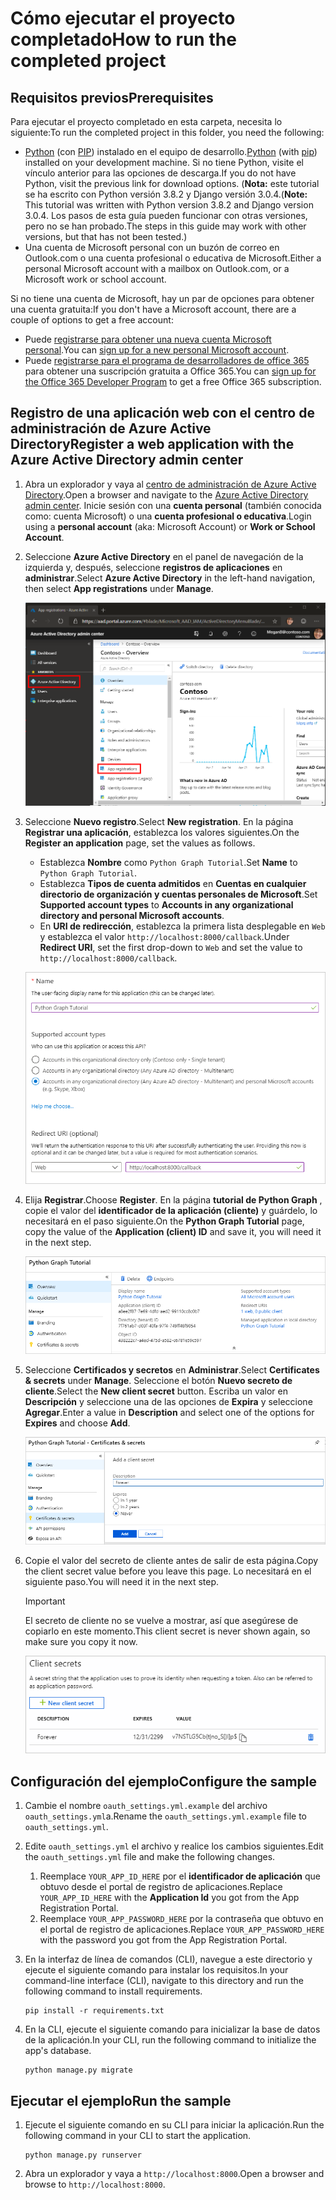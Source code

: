 # <a name="how-to-run-the-completed-project"></a><span data-ttu-id="4b4c4-101">Cómo ejecutar el proyecto completado</span><span class="sxs-lookup"><span data-stu-id="4b4c4-101">How to run the completed project</span></span>

## <a name="prerequisites"></a><span data-ttu-id="4b4c4-102">Requisitos previos</span><span class="sxs-lookup"><span data-stu-id="4b4c4-102">Prerequisites</span></span>

<span data-ttu-id="4b4c4-103">Para ejecutar el proyecto completado en esta carpeta, necesita lo siguiente:</span><span class="sxs-lookup"><span data-stu-id="4b4c4-103">To run the completed project in this folder, you need the following:</span></span>

- <span data-ttu-id="4b4c4-104">[Python](https://www.python.org/) (con [PIP](https://pypi.org/project/pip/)) instalado en el equipo de desarrollo.</span><span class="sxs-lookup"><span data-stu-id="4b4c4-104">[Python](https://www.python.org/) (with [pip](https://pypi.org/project/pip/)) installed on your development machine.</span></span> <span data-ttu-id="4b4c4-105">Si no tiene Python, visite el vínculo anterior para las opciones de descarga.</span><span class="sxs-lookup"><span data-stu-id="4b4c4-105">If you do not have Python, visit the previous link for download options.</span></span> <span data-ttu-id="4b4c4-106">(**Nota:** este tutorial se ha escrito con Python versión 3.8.2 y Django versión 3.0.4.</span><span class="sxs-lookup"><span data-stu-id="4b4c4-106">(**Note:** This tutorial was written with Python version 3.8.2 and Django version 3.0.4.</span></span> <span data-ttu-id="4b4c4-107">Los pasos de esta guía pueden funcionar con otras versiones, pero no se han probado.</span><span class="sxs-lookup"><span data-stu-id="4b4c4-107">The steps in this guide may work with other versions, but that has not been tested.)</span></span>
- <span data-ttu-id="4b4c4-108">Una cuenta de Microsoft personal con un buzón de correo en Outlook.com o una cuenta profesional o educativa de Microsoft.</span><span class="sxs-lookup"><span data-stu-id="4b4c4-108">Either a personal Microsoft account with a mailbox on Outlook.com, or a Microsoft work or school account.</span></span>

<span data-ttu-id="4b4c4-109">Si no tiene una cuenta de Microsoft, hay un par de opciones para obtener una cuenta gratuita:</span><span class="sxs-lookup"><span data-stu-id="4b4c4-109">If you don't have a Microsoft account, there are a couple of options to get a free account:</span></span>

- <span data-ttu-id="4b4c4-110">Puede [registrarse para obtener una nueva cuenta Microsoft personal](https://signup.live.com/signup?wa=wsignin1.0&rpsnv=12&ct=1454618383&rver=6.4.6456.0&wp=MBI_SSL_SHARED&wreply=https://mail.live.com/default.aspx&id=64855&cbcxt=mai&bk=1454618383&uiflavor=web&uaid=b213a65b4fdc484382b6622b3ecaa547&mkt=E-US&lc=1033&lic=1).</span><span class="sxs-lookup"><span data-stu-id="4b4c4-110">You can [sign up for a new personal Microsoft account](https://signup.live.com/signup?wa=wsignin1.0&rpsnv=12&ct=1454618383&rver=6.4.6456.0&wp=MBI_SSL_SHARED&wreply=https://mail.live.com/default.aspx&id=64855&cbcxt=mai&bk=1454618383&uiflavor=web&uaid=b213a65b4fdc484382b6622b3ecaa547&mkt=E-US&lc=1033&lic=1).</span></span>
- <span data-ttu-id="4b4c4-111">Puede [registrarse para el programa de desarrolladores de office 365](https://developer.microsoft.com/office/dev-program) para obtener una suscripción gratuita a Office 365.</span><span class="sxs-lookup"><span data-stu-id="4b4c4-111">You can [sign up for the Office 365 Developer Program](https://developer.microsoft.com/office/dev-program) to get a free Office 365 subscription.</span></span>

## <a name="register-a-web-application-with-the-azure-active-directory-admin-center"></a><span data-ttu-id="4b4c4-112">Registro de una aplicación web con el centro de administración de Azure Active Directory</span><span class="sxs-lookup"><span data-stu-id="4b4c4-112">Register a web application with the Azure Active Directory admin center</span></span>

1. <span data-ttu-id="4b4c4-113">Abra un explorador y vaya al [centro de administración de Azure Active Directory](https://aad.portal.azure.com).</span><span class="sxs-lookup"><span data-stu-id="4b4c4-113">Open a browser and navigate to the [Azure Active Directory admin center](https://aad.portal.azure.com).</span></span> <span data-ttu-id="4b4c4-114">Inicie sesión con una **cuenta personal** (también conocida como: cuenta Microsoft) o una **cuenta profesional o educativa**.</span><span class="sxs-lookup"><span data-stu-id="4b4c4-114">Login using a **personal account** (aka: Microsoft Account) or **Work or School Account**.</span></span>

1. <span data-ttu-id="4b4c4-115">Seleccione **Azure Active Directory** en el panel de navegación de la izquierda y, después, seleccione **registros de aplicaciones** en **administrar**.</span><span class="sxs-lookup"><span data-stu-id="4b4c4-115">Select **Azure Active Directory** in the left-hand navigation, then select **App registrations** under **Manage**.</span></span>

    ![<span data-ttu-id="4b4c4-116">Una captura de pantalla de los registros de la aplicación</span><span class="sxs-lookup"><span data-stu-id="4b4c4-116">A screenshot of the App registrations</span></span> ](/tutorial/images/aad-portal-app-registrations.png)

1. <span data-ttu-id="4b4c4-117">Seleccione **Nuevo registro**.</span><span class="sxs-lookup"><span data-stu-id="4b4c4-117">Select **New registration**.</span></span> <span data-ttu-id="4b4c4-118">En la página **Registrar una aplicación**, establezca los valores siguientes.</span><span class="sxs-lookup"><span data-stu-id="4b4c4-118">On the **Register an application** page, set the values as follows.</span></span>

    - <span data-ttu-id="4b4c4-119">Establezca **Nombre** como `Python Graph Tutorial`.</span><span class="sxs-lookup"><span data-stu-id="4b4c4-119">Set **Name** to `Python Graph Tutorial`.</span></span>
    - <span data-ttu-id="4b4c4-120">Establezca **Tipos de cuenta admitidos** en **Cuentas en cualquier directorio de organización y cuentas personales de Microsoft**.</span><span class="sxs-lookup"><span data-stu-id="4b4c4-120">Set **Supported account types** to **Accounts in any organizational directory and personal Microsoft accounts**.</span></span>
    - <span data-ttu-id="4b4c4-121">En **URI de redirección**, establezca la primera lista desplegable en `Web` y establezca el valor `http://localhost:8000/callback`.</span><span class="sxs-lookup"><span data-stu-id="4b4c4-121">Under **Redirect URI**, set the first drop-down to `Web` and set the value to `http://localhost:8000/callback`.</span></span>

    ![Captura de pantalla de la página registrar una aplicación](/tutorial/images/aad-register-an-app.png)

1. <span data-ttu-id="4b4c4-123">Elija **Registrar**.</span><span class="sxs-lookup"><span data-stu-id="4b4c4-123">Choose **Register**.</span></span> <span data-ttu-id="4b4c4-124">En la página **tutorial de Python Graph** , copie el valor del **identificador de la aplicación (cliente)** y guárdelo, lo necesitará en el paso siguiente.</span><span class="sxs-lookup"><span data-stu-id="4b4c4-124">On the **Python Graph Tutorial** page, copy the value of the **Application (client) ID** and save it, you will need it in the next step.</span></span>

    ![Captura de pantalla del identificador de la aplicación del nuevo registro de la aplicación](/tutorial/images/aad-application-id.png)

1. <span data-ttu-id="4b4c4-126">Seleccione **Certificados y secretos** en **Administrar**.</span><span class="sxs-lookup"><span data-stu-id="4b4c4-126">Select **Certificates & secrets** under **Manage**.</span></span> <span data-ttu-id="4b4c4-127">Seleccione el botón **Nuevo secreto de cliente**.</span><span class="sxs-lookup"><span data-stu-id="4b4c4-127">Select the **New client secret** button.</span></span> <span data-ttu-id="4b4c4-128">Escriba un valor en **Descripción** y seleccione una de las opciones de **Expira** y seleccione **Agregar**.</span><span class="sxs-lookup"><span data-stu-id="4b4c4-128">Enter a value in **Description** and select one of the options for **Expires** and choose **Add**.</span></span>

    ![Captura de pantalla del cuadro de diálogo Agregar un secreto de cliente](/tutorial/images/aad-new-client-secret.png)

1. <span data-ttu-id="4b4c4-130">Copie el valor del secreto de cliente antes de salir de esta página.</span><span class="sxs-lookup"><span data-stu-id="4b4c4-130">Copy the client secret value before you leave this page.</span></span> <span data-ttu-id="4b4c4-131">Lo necesitará en el siguiente paso.</span><span class="sxs-lookup"><span data-stu-id="4b4c4-131">You will need it in the next step.</span></span>

    > [!IMPORTANT]
    > <span data-ttu-id="4b4c4-132">El secreto de cliente no se vuelve a mostrar, así que asegúrese de copiarlo en este momento.</span><span class="sxs-lookup"><span data-stu-id="4b4c4-132">This client secret is never shown again, so make sure you copy it now.</span></span>

    ![Captura de pantalla del secreto de cliente recién agregado](/tutorial/images/aad-copy-client-secret.png)

## <a name="configure-the-sample"></a><span data-ttu-id="4b4c4-134">Configuración del ejemplo</span><span class="sxs-lookup"><span data-stu-id="4b4c4-134">Configure the sample</span></span>

1. <span data-ttu-id="4b4c4-135">Cambie el nombre `oauth_settings.yml.example` del archivo `oauth_settings.yml`a.</span><span class="sxs-lookup"><span data-stu-id="4b4c4-135">Rename the `oauth_settings.yml.example` file to `oauth_settings.yml`.</span></span>
1. <span data-ttu-id="4b4c4-136">Edite `oauth_settings.yml` el archivo y realice los cambios siguientes.</span><span class="sxs-lookup"><span data-stu-id="4b4c4-136">Edit the `oauth_settings.yml` file and make the following changes.</span></span>
    1. <span data-ttu-id="4b4c4-137">Reemplace `YOUR_APP_ID_HERE` por el **identificador de aplicación** que obtuvo desde el portal de registro de aplicaciones.</span><span class="sxs-lookup"><span data-stu-id="4b4c4-137">Replace `YOUR_APP_ID_HERE` with the **Application Id** you got from the App Registration Portal.</span></span>
    1. <span data-ttu-id="4b4c4-138">Reemplace `YOUR_APP_PASSWORD_HERE` por la contraseña que obtuvo en el portal de registro de aplicaciones.</span><span class="sxs-lookup"><span data-stu-id="4b4c4-138">Replace `YOUR_APP_PASSWORD_HERE` with the password you got from the App Registration Portal.</span></span>
1. <span data-ttu-id="4b4c4-139">En la interfaz de línea de comandos (CLI), navegue a este directorio y ejecute el siguiente comando para instalar los requisitos.</span><span class="sxs-lookup"><span data-stu-id="4b4c4-139">In your command-line interface (CLI), navigate to this directory and run the following command to install requirements.</span></span>

    ```Shell
    pip install -r requirements.txt
    ```

1. <span data-ttu-id="4b4c4-140">En la CLI, ejecute el siguiente comando para inicializar la base de datos de la aplicación.</span><span class="sxs-lookup"><span data-stu-id="4b4c4-140">In your CLI, run the following command to initialize the app's database.</span></span>

    ```Shell
    python manage.py migrate
    ```

## <a name="run-the-sample"></a><span data-ttu-id="4b4c4-141">Ejecutar el ejemplo</span><span class="sxs-lookup"><span data-stu-id="4b4c4-141">Run the sample</span></span>

1. <span data-ttu-id="4b4c4-142">Ejecute el siguiente comando en su CLI para iniciar la aplicación.</span><span class="sxs-lookup"><span data-stu-id="4b4c4-142">Run the following command in your CLI to start the application.</span></span>

    ```Shell
    python manage.py runserver
    ```

1. <span data-ttu-id="4b4c4-143">Abra un explorador y vaya a `http://localhost:8000`.</span><span class="sxs-lookup"><span data-stu-id="4b4c4-143">Open a browser and browse to `http://localhost:8000`.</span></span>
